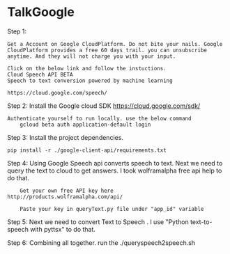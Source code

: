 # TalkGoogle


Step 1:

	Get a Account on Google CloudPlatform. Do not bite your nails. Google CloudPlatform provides a free 60 days trail. you can unsubscribe anytime. And they will not charge you with your input.
	
	Click on the below link and follow the instuctions.
	Cloud Speech API BETA 
	Speech to text conversion powered by machine learning

	https://cloud.google.com/speech/
	
Step 2:
	Install the Google cloud SDK https://cloud.google.com/sdk/
	
	Authenticate yourself to run locally. use the below command
		gcloud beta auth application-default login

Step 3:
	Install the project dependencies.
	
	pip install -r ./google-client-api/requirements.txt
	
Step 4:
		Using Google Speech api converts speech to text. Next we need to query the text to cloud to get answers. I took wolframalpha free api help to do that.
		
		Get your own free API key here http://products.wolframalpha.com/api/
		
		Paste your key in queryText.py file under "app_id" variable
		
Step 5:
		Next we need to convert Text to Speech . I use "Python text-to-speech with pyttsx" to do that.
		
Step 6:
	Combining all together.
	run the ./queryspeech2speech.sh
